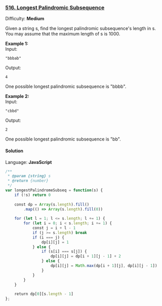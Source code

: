 ### [516\. Longest Palindromic Subsequence](https://leetcode.com/problems/longest-palindromic-subsequence/)

Difficulty: **Medium**


Given a string s, find the longest palindromic subsequence's length in s. You may assume that the maximum length of s is 1000.

**Example 1:**  
Input:

```
"bbbab"
```

Output:

```
4
```

One possible longest palindromic subsequence is "bbbb".

**Example 2:**  
Input:

```
"cbbd"
```

Output:

```
2
```

One possible longest palindromic subsequence is "bb".

#### Solution

Language: **JavaScript**

```javascript
/**
 * @param {string} s
 * @return {number}
 */
var longestPalindromeSubseq = function(s) {
    if (!s) return 0
    
    const dp = Array(s.length).fill()
        .map(() => Array(s.length).fill(0))
    
    for (let l = 1; l <= s.length; l += 1) {
        for (let i = 0; i < s.length; i += 1) {
            const j = i + l - 1
            if (j >= s.length) break
            if (i === j) {
                dp[i][j] = 1
            } else {
                if (s[i] === s[j]) {
                    dp[i][j] = dp[i + 1][j - 1] + 2
                } else {
                    dp[i][j] = Math.max(dp[i + 1][j], dp[i][j - 1])
                }
            }
        }
    }
    
    return dp[0][s.length - 1]
};
```